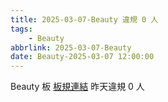 ```yaml
---
title: 2025-03-07-Beauty 違規 0 人
tags:
    - Beauty
abbrlink: 2025-03-07-Beauty
date: Beauty-2025-03-07 12:00:00
---
```

Beauty 板 [板規連結](https://www.ptt.cc/bbs/Beauty/M.1630069980.A.84B.html)
昨天違規 0 人
